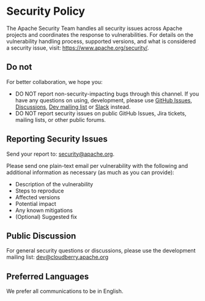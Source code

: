 <!--
  Licensed to the Apache Software Foundation (ASF) under one
  or more contributor license agreements.  See the NOTICE file
  distributed with this work for additional information
  regarding copyright ownership.  The ASF licenses this file
  to you under the Apache License, Version 2.0 (the
  "License"); you may not use this file except in compliance
  with the License.  You may obtain a copy of the License at

   http://www.apache.org/licenses/LICENSE-2.0

  Unless required by applicable law or agreed to in writing,
  software distributed under the License is distributed on an
  "AS IS" BASIS, WITHOUT WARRANTIES OR CONDITIONS OF ANY
  KIND, either express or implied.  See the License for the
  specific language governing permissions and limitations
  under the License.
-->

# Security Policy

The Apache Security Team handles all security issues across Apache projects and
coordinates the response to vulnerabilities. For details on the vulnerability
handling process, supported versions, and what is considered a security issue,
visit: https://www.apache.org/security/.

## Do not

For better collaboration, we hope you:

- DO NOT report non-security-impacting bugs through this channel. If you have
  any questions on using, development, please use [GitHub
  Issues](https://github.com/apache/cloudberry/issues),
  [Discussions](https://github.com/apache/cloudberry/discussions), [Dev mailing
  list](https://cloudberry.apache.org/community/mailing-lists) or
  [Slack](https://inviter.co/apache-cloudberry) instead.
- DO NOT report security issues on public GitHub Issues, Jira tickets, mailing
  lists, or other public forums.

## Reporting Security Issues

Send your report to: [security@apache.org](mailto:security@apache.org).

Please send one plain-text email per vulnerability with the following and
additional information as necessary (as much as you can provide):

- Description of the vulnerability
- Steps to reproduce
- Affected versions
- Potential impact
- Any known mitigations
- (Optional) Suggested fix

## Public Discussion

For general security questions or discussions, please use the development
mailing list: [dev@cloudberry.apache.org](mailto:dev@cloudberry.apache.org)

## Preferred Languages

We prefer all communications to be in English.
